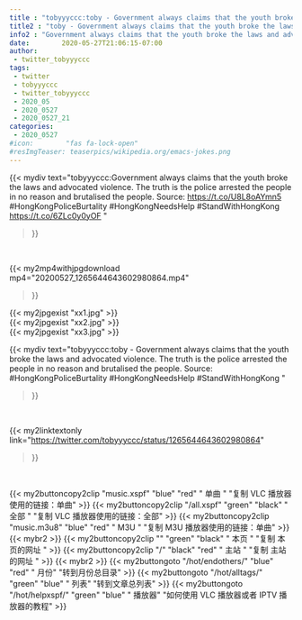 ```yaml
---
title : "tobyyyccc:toby - Government always claims that the youth broke the laws and advocated violence. The truth is the police arrested the people in no reason and brutalised the people. Source: #HongKongPoliceBurtality #HongKongNeedsHelp #StandWithHongKong "
title2 : "toby - Government always claims that the youth broke the laws and advocated violence. The truth is the police arrested the people in no reason and brutalised the people. Source: #HongKongPoliceBurtality #HongKongNeedsHelp #StandWithHongKong "
info2 : "Government always claims that the youth broke the laws and advocated violence. The truth is the police arrested the people in no reason and brutalised the people. Source: https://t.co/U8L8oAYmn5 #HongKongPoliceBurtality #HongKongNeedsHelp #StandWithHongKong https://t.co/6ZLc0y0yOF "
date:        2020-05-27T21:06:15-07:00
author:
 - twitter_tobyyyccc
tags:
 - twitter
 - tobyyyccc
 - twitter_tobyyyccc
 - 2020_05
 - 2020_0527
 - 2020_0527_21
categories:
 - 2020_0527
#icon:        "fas fa-lock-open"
#resImgTeaser: teaserpics/wikipedia.org/emacs-jokes.png
---
```


{{< mydiv text="tobyyyccc:Government always claims that the youth broke the laws and advocated violence. The truth is the police arrested the people in no reason and brutalised the people. Source: https://t.co/U8L8oAYmn5 #HongKongPoliceBurtality #HongKongNeedsHelp #StandWithHongKong https://t.co/6ZLc0y0yOF "
>}}
<br>


{{< my2mp4withjpgdownload mp4="20200527_1265644643602980864.mp4"
>}}

{{< my2jpgexist "xx1.jpg" >}}<br>
{{< my2jpgexist "xx2.jpg" >}}<br>
{{< my2jpgexist "xx3.jpg" >}}<br>



{{< mydiv text="tobyyyccc:toby - Government always claims that the youth broke the laws and advocated violence. The truth is the police arrested the people in no reason and brutalised the people. Source: #HongKongPoliceBurtality #HongKongNeedsHelp #StandWithHongKong "
>}}
<br>

{{< my2linktextonly link="https://twitter.com/tobyyyccc/status/1265644643602980864"
>}}


<br>

{{< my2buttoncopy2clip "music.xspf"        "blue"   "red"    " 单曲 "  "复制 VLC 播放器使用的链接：单曲" >}} {{< my2buttoncopy2clip "/all.xspf"         "green"  "black"  " 全部 "  "复制 VLC 播放器使用的链接：全部" >}} {{< my2buttoncopy2clip "music.m3u8"        "blue"   "red"    " M3U  "    "复制 M3U 播放器使用的链接：单曲" >}} {{< mybr2 >}} {{< my2buttoncopy2clip ""                  "green"  "black"  " 本页 "    "复制 本页的网址 " >}} {{< my2buttoncopy2clip "/"                 "black"  "red"    " 主站 "    "复制 主站的网址 " >}} {{< mybr2 >}} {{< my2buttongoto      "/hot/endothers/"   "blue"   "red"    " 月份"   "转到月份总目录" >}} {{< my2buttongoto      "/hot/alltags/"     "green"  "blue"   " 列表"   "转到文章总列表" >}} {{< my2buttongoto      "/hot/helpxspf/"    "green"  "blue"   " 播放器" "如何使用 VLC 播放器或者 IPTV 播放器的教程" >}} 
